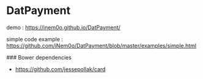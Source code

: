 # DatPayment
demo : https://inem0o.github.io/DatPayment/

simple code example : https://github.com/iNem0o/DatPayment/blob/master/examples/simple.html


### Bower dependencies
- https://github.com/jessepollak/card
